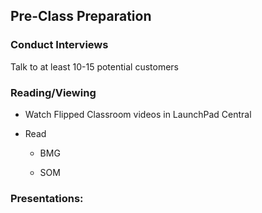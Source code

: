 
## Pre-Class Preparation

### Conduct Interviews

Talk to at least 10-15 potential customers

### Reading/Viewing

* Watch Flipped Classroom videos in LaunchPad Central

* Read

    * BMG

    * SOM 

### Presentations: